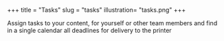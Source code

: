 +++
title       = "Tasks"
slug        = "tasks"
illustration= "tasks.png"
+++

Assign tasks to your content, for yourself or other team members and find in a single calendar all deadlines for delivery to the printer